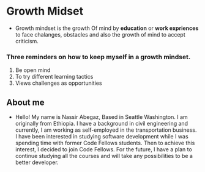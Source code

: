 # Growth Midset

- Growth mindset is the growth Of mind by **education** or **work expriences** to face chalanges, obstacles and also the growth of mind to accept criticism.


### Three reminders on how to keep myself in a growth mindset.

1. Be open mind
2. To try different learning tactics
3. Views challenges as opportunities

## About me

* Hello! My name is Nassir Abegaz, Based in Seattle Washington. I am originally from Ethiopia. I have a background in civil engineering and currently, I am working as self-employed in the transportation business. I have been interested in studying software development while I was spending time with former Code Fellows students. Then to achieve this interest, I decided to join Code Fellows. For the future, I have a plan to continue studying all the courses and will take any possibilities to be a better developer. 
